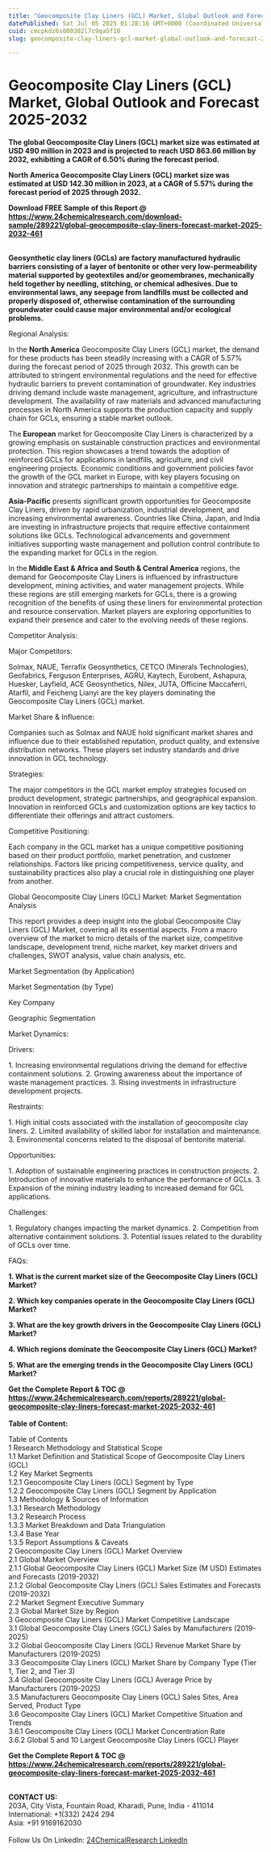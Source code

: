 ```yaml
---
title: "Geocomposite Clay Liners (GCL) Market, Global Outlook and Forecast 2025-2032"
datePublished: Sat Jul 05 2025 01:28:16 GMT+0000 (Coordinated Universal Time)
cuid: cmcpkdz6s000302l7c9qa5f10
slug: geocomposite-clay-liners-gcl-market-global-outlook-and-forecast-2025-2032

---
```


# Geocomposite Clay Liners (GCL) Market, Global Outlook and Forecast 2025-2032

<p><strong>The global Geocomposite Clay Liners (GCL) market size was estimated at USD 490 million in 2023 and is projected to reach USD 863.66 million by 2032, exhibiting a CAGR of 6.50% during the forecast period.</strong></p><p>
</p><p><strong>North America Geocomposite Clay Liners (GCL) market size was estimated at USD 142.30 million in 2023, at a CAGR of 5.57% during the forecast period of 2025 through 2032.</strong></p><div><b>Download FREE Sample of this Report @ 
            <a href="https://www.24chemicalresearch.com/download-sample/289221/global-geocomposite-clay-liners-forecast-market-2025-2032-461">
            https://www.24chemicalresearch.com/download-sample/289221/global-geocomposite-clay-liners-forecast-market-2025-2032-461</a></b></div><br><p>
</p><p><strong>Geosynthetic clay liners (GCLs) are factory manufactured hydraulic barriers consisting of a layer of bentonite or other very low-permeability material supported by geotextiles and/or geomembranes, mechanically held together by needling, stitching, or chemical adhesives. Due to environmental laws, any seepage from landfills must be collected and properly disposed of, otherwise contamination of the surrounding groundwater could cause major environmental and/or ecological problems.</strong></p><p>
Regional Analysis:</p><p>
</p><p>In the <strong>North America</strong> Geocomposite Clay Liners (GCL) market, the demand for these products has been steadily increasing with a CAGR of 5.57% during the forecast period of 2025 through 2032. This growth can be attributed to stringent environmental regulations and the need for effective hydraulic barriers to prevent contamination of groundwater. Key industries driving demand include waste management, agriculture, and infrastructure development. The availability of raw materials and advanced manufacturing processes in North America supports the production capacity and supply chain for GCLs, ensuring a stable market outlook.</p><p>
</p><p>The<strong> European</strong> market for Geocomposite Clay Liners is characterized by a growing emphasis on sustainable construction practices and environmental protection. This region showcases a trend towards the adoption of reinforced GCLs for applications in landfills, agriculture, and civil engineering projects. Economic conditions and government policies favor the growth of the GCL market in Europe, with key players focusing on innovation and strategic partnerships to maintain a competitive edge.</p><p>
</p><p><strong>Asia-Pacific</strong> presents significant growth opportunities for Geocomposite Clay Liners, driven by rapid urbanization, industrial development, and increasing environmental awareness. Countries like China, Japan, and India are investing in infrastructure projects that require effective containment solutions like GCLs. Technological advancements and government initiatives supporting waste management and pollution control contribute to the expanding market for GCLs in the region.</p><p>
</p><p>In the<strong> Middle East &amp; Africa and South &amp; Central America</strong> regions, the demand for Geocomposite Clay Liners is influenced by infrastructure development, mining activities, and water management projects. While these regions are still emerging markets for GCLs, there is a growing recognition of the benefits of using these liners for environmental protection and resource conservation. Market players are exploring opportunities to expand their presence and cater to the evolving needs of these regions.</p><p>
Competitor Analysis:</p><p>
Major Competitors:</p><p>
</p><p>Solmax, NAUE, Terrafix Geosynthetics, CETCO (Minerals Technologies), Geofabrics, Ferguson Enterprises, AGRU, Kaytech, Eurobent, Ashapura, Huesker, Layfield, ACE Geosynthetics, Nilex, JUTA, Officine Maccaferri, Atarfil, and Feicheng Lianyi are the key players dominating the Geocomposite Clay Liners (GCL) market.</p><p>
Market Share &amp; Influence:</p><p>
</p><p>Companies such as Solmax and NAUE hold significant market shares and influence due to their established reputation, product quality, and extensive distribution networks. These players set industry standards and drive innovation in GCL technology.</p><p>
Strategies:</p><p>
</p><p>The major competitors in the GCL market employ strategies focused on product development, strategic partnerships, and geographical expansion. Innovation in reinforced GCLs and customization options are key tactics to differentiate their offerings and attract customers.</p><p>
Competitive Positioning:</p><p>
</p><p>Each company in the GCL market has a unique competitive positioning based on their product portfolio, market penetration, and customer relationships. Factors like pricing competitiveness, service quality, and sustainability practices also play a crucial role in distinguishing one player from another.</p><p>
Global Geocomposite Clay Liners (GCL) Market: Market Segmentation Analysis</p><p>
</p><p>This report provides a deep insight into the global Geocomposite Clay Liners (GCL) Market, covering all its essential aspects. From a macro overview of the market to micro details of the market size, competitive landscape, development trend, niche market, key market drivers and challenges, SWOT analysis, value chain analysis, etc.</p><p>
Market Segmentation (by Application)</p><p>
</p><p>
Market Segmentation (by Type)</p><p>
</p><p>
Key Company</p><p>
</p><p>
Geographic Segmentation</p><p>
</p><p>
Market Dynamics:</p><p>
Drivers:</p><p>
</p><p>1. Increasing environmental regulations driving the demand for effective containment solutions. 2. Growing awareness about the importance of waste management practices. 3. Rising investments in infrastructure development projects.</p><p>
Restraints:</p><p>
</p><p>1. High initial costs associated with the installation of geocomposite clay liners. 2. Limited availability of skilled labor for installation and maintenance. 3. Environmental concerns related to the disposal of bentonite material.</p><p>
Opportunities:</p><p>
</p><p>1. Adoption of sustainable engineering practices in construction projects. 2. Introduction of innovative materials to enhance the performance of GCLs. 3. Expansion of the mining industry leading to increased demand for GCL applications.</p><p>
Challenges:</p><p>
</p><p>1. Regulatory changes impacting the market dynamics. 2. Competition from alternative containment solutions. 3. Potential issues related to the durability of GCLs over time.</p><p>
FAQs:</p><p>
</p><p><strong>1. What is the current market size of the Geocomposite Clay Liners (GCL) Market?</strong></p><p>
</p><p>
</p><p><strong>2. Which key companies operate in the Geocomposite Clay Liners (GCL) Market?</strong></p><p>
</p><p>
</p><p><strong>3. What are the key growth drivers in the Geocomposite Clay Liners (GCL) Market?</strong></p><p>
</p><p>
</p><p><strong>4. Which regions dominate the Geocomposite Clay Liners (GCL) Market?</strong></p><p>
</p><p>
</p><p><strong>5. What are the emerging trends in the Geocomposite Clay Liners (GCL) Market?</strong></p><p>
</p>

<div><b>Get the Complete Report & TOC @ 
            <a href="https://www.24chemicalresearch.com/reports/289221/global-geocomposite-clay-liners-forecast-market-2025-2032-461">
            https://www.24chemicalresearch.com/reports/289221/global-geocomposite-clay-liners-forecast-market-2025-2032-461</a></b></div><br>
            <b>Table of Content:</b><p>Table of Contents<br />
1 Research Methodology and Statistical Scope<br />
1.1 Market Definition and Statistical Scope of Geocomposite Clay Liners (GCL)<br />
1.2 Key Market Segments<br />
1.2.1 Geocomposite Clay Liners (GCL) Segment by Type<br />
1.2.2 Geocomposite Clay Liners (GCL) Segment by Application<br />
1.3 Methodology & Sources of Information<br />
1.3.1 Research Methodology<br />
1.3.2 Research Process<br />
1.3.3 Market Breakdown and Data Triangulation<br />
1.3.4 Base Year<br />
1.3.5 Report Assumptions & Caveats<br />
2 Geocomposite Clay Liners (GCL) Market Overview<br />
2.1 Global Market Overview<br />
2.1.1 Global Geocomposite Clay Liners (GCL) Market Size (M USD) Estimates and Forecasts (2019-2032)<br />
2.1.2 Global Geocomposite Clay Liners (GCL) Sales Estimates and Forecasts (2019-2032)<br />
2.2 Market Segment Executive Summary<br />
2.3 Global Market Size by Region<br />
3 Geocomposite Clay Liners (GCL) Market Competitive Landscape<br />
3.1 Global Geocomposite Clay Liners (GCL) Sales by Manufacturers (2019-2025)<br />
3.2 Global Geocomposite Clay Liners (GCL) Revenue Market Share by Manufacturers (2019-2025)<br />
3.3 Geocomposite Clay Liners (GCL) Market Share by Company Type (Tier 1, Tier 2, and Tier 3)<br />
3.4 Global Geocomposite Clay Liners (GCL) Average Price by Manufacturers (2019-2025)<br />
3.5 Manufacturers Geocomposite Clay Liners (GCL) Sales Sites, Area Served, Product Type<br />
3.6 Geocomposite Clay Liners (GCL) Market Competitive Situation and Trends<br />
3.6.1 Geocomposite Clay Liners (GCL) Market Concentration Rate<br />
3.6.2 Global 5 and 10 Largest Geocomposite Clay Liners (GCL) Player</p>

<div><b>Get the Complete Report & TOC @ 
            <a href="https://www.24chemicalresearch.com/reports/289221/global-geocomposite-clay-liners-forecast-market-2025-2032-461">
            https://www.24chemicalresearch.com/reports/289221/global-geocomposite-clay-liners-forecast-market-2025-2032-461</a></b></div><br>

<b>CONTACT US:</b><br>
            203A, City Vista, Fountain Road, Kharadi, Pune, India - 411014<br>
            International: +1(332) 2424 294<br>
            Asia: +91 9169162030 <br><br>
            Follow Us On LinkedIn: <a href="https://www.linkedin.com/company/24chemicalresearch/">24ChemicalResearch LinkedIn</a>